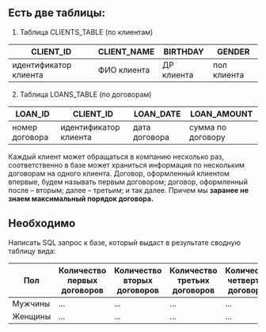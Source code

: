 ## Есть две таблицы:

1.	Таблица CLIENTS_TABLE (по клиентам)

CLIENT_ID | CLIENT_NAME | BIRTHDAY | GENDER
--- | --- | --- | ---
идентификатор клиента | ФИО клиента | ДР клиента | пол клиента

2.	Таблица LOANS_TABLE (по договорам)

LOAN_ID | CLIENT_ID | LOAN_DATE | LOAN_AMOUNT
--- | --- | --- | ---
номер договора | идентификатор клиента | дата договора | сумма по договору


Каждый клиент может обращаться в компанию несколько раз, соответственно в базе может храниться информация по нескольким договорам на одного клиента. Договор, оформленный клиентом впервые, будем называть первым договором; договор, оформленный после – вторым; далее – третьим; и так далее. Причем мы **заранее не знаем максимальный порядок договора.**

## Необходимо

Написать SQL запрос к базе, который выдаст в результате сводную таблицу вида:

Пол | Количество первых договоров | Количество вторых договоров | Количество третьих договоров | Количество четвертых договоров | ...
--- | --- | --- | --- | --- | ---
Мужчины | ... | ... | ... | ... | ...
Женщины | ... | ... | ... | ... | ...
